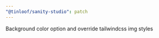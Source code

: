 ```yaml
---
"@tinloof/sanity-studio": patch
---
```


Background color option and override tailwindcss img styles
